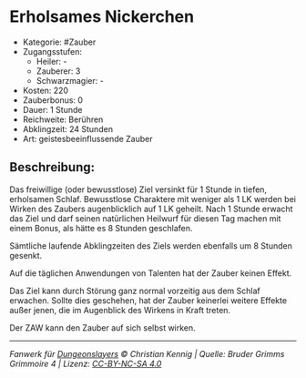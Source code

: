 # Erholsames Nickerchen

- Kategorie: #Zauber
- Zugangsstufen:
  - Heiler: -
  - Zauberer: 3
  - Schwarzmagier: -
- Kosten: 220
- Zauberbonus: 0
- Dauer: 1 Stunde
- Reichweite: Berühren
- Abklingzeit: 24 Stunden
- Art: geistesbeeinflussende Zauber

## Beschreibung:

Das freiwillige (oder bewusstlose) Ziel versinkt für 1 Stunde in tiefen, erholsamen Schlaf. Bewusstlose Charaktere mit weniger als 1 LK werden bei Wirken des Zaubers augenblicklich auf 1 LK geheilt. Nach 1 Stunde erwacht das Ziel und darf seinen natürlichen Heilwurf für diesen Tag machen mit einem Bonus, als hätte es 8 Stunden geschlafen.

Sämtliche laufende Abklingzeiten des Ziels werden ebenfalls um 8 Stunden gesenkt.

Auf die täglichen Anwendungen von Talenten hat der Zauber keinen Effekt.

Das Ziel kann durch Störung ganz normal vorzeitig aus dem Schlaf erwachen. Sollte dies geschehen, hat der Zauber keinerlei weitere Effekte außer jenen, die im Augenblick des Wirkens in Kraft treten.

Der ZAW kann den Zauber auf sich selbst wirken.

---

_Fanwerk für [Dungeonslayers](https://www.dungeonslayers.net/) © Christian Kennig | Quelle: Bruder Grimms Grimmoire 4 | Lizenz: [CC-BY-NC-SA 4.0](https://creativecommons.org/licenses/by-nc-sa/4.0/deed.de)_
